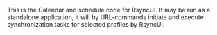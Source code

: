 This is the Calendar and schedule code for RsyncUI. It may be run as a standalone application, it will by URL-commands initiate and execute synchronization tasks for selected profiles by RsyncUI.
